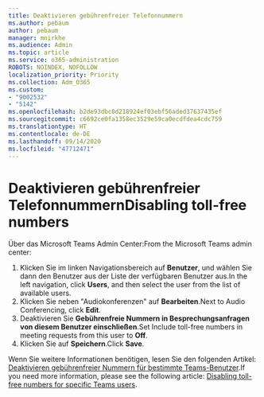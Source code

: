 ```yaml
---
title: Deaktivieren gebührenfreier Telefonnummern
ms.author: pebaum
author: pebaum
manager: mnirkhe
ms.audience: Admin
ms.topic: article
ms.service: o365-administration
ROBOTS: NOINDEX, NOFOLLOW
localization_priority: Priority
ms.collection: Adm_O365
ms.custom:
- "9002532"
- "5142"
ms.openlocfilehash: b2de93dbc0d218924ef03ebf56aded37637435ef
ms.sourcegitcommit: c6692ce0fa1358ec3529e59ca0ecdfdea4cdc759
ms.translationtype: HT
ms.contentlocale: de-DE
ms.lasthandoff: 09/14/2020
ms.locfileid: "47712471"
---
```

# <a name="disabling-toll-free-numbers"></a><span data-ttu-id="8f7a7-102">Deaktivieren gebührenfreier Telefonnummern</span><span class="sxs-lookup"><span data-stu-id="8f7a7-102">Disabling toll-free numbers</span></span>

<span data-ttu-id="8f7a7-103">Über das Microsoft Teams Admin Center:</span><span class="sxs-lookup"><span data-stu-id="8f7a7-103">From the Microsoft Teams admin center:</span></span>

1. <span data-ttu-id="8f7a7-104">Klicken Sie im linken Navigationsbereich auf **Benutzer**, und wählen Sie dann den Benutzer aus der Liste der verfügbaren Benutzer aus.</span><span class="sxs-lookup"><span data-stu-id="8f7a7-104">In the left navigation, click **Users**, and then select the user from the list of available users.</span></span>
2. <span data-ttu-id="8f7a7-105">Klicken Sie neben "Audiokonferenzen" auf **Bearbeiten**.</span><span class="sxs-lookup"><span data-stu-id="8f7a7-105">Next to Audio Conferencing, click **Edit**.</span></span>
3. <span data-ttu-id="8f7a7-106">Deaktivieren Sie **Gebührenfreie Nummern in Besprechungsanfragen von diesem Benutzer einschließen**.</span><span class="sxs-lookup"><span data-stu-id="8f7a7-106">Set Include toll-free numbers in meeting requests from this user to **Off**.</span></span>
4. <span data-ttu-id="8f7a7-107">Klicken Sie auf **Speichern**.</span><span class="sxs-lookup"><span data-stu-id="8f7a7-107">Click **Save**.</span></span>

<span data-ttu-id="8f7a7-108">Wenn Sie weitere Informationen benötigen, lesen Sie den folgenden Artikel: [Deaktivieren gebührenfreier Nummern für bestimmte Teams-Benutzer](https://docs.microsoft.com/microsoftteams/disabling-toll-free-numbers-for-specific-teams-users).</span><span class="sxs-lookup"><span data-stu-id="8f7a7-108">If you need more information, please see the following article: [Disabling toll-free numbers for specific Teams users](https://docs.microsoft.com/microsoftteams/disabling-toll-free-numbers-for-specific-teams-users).</span></span>
